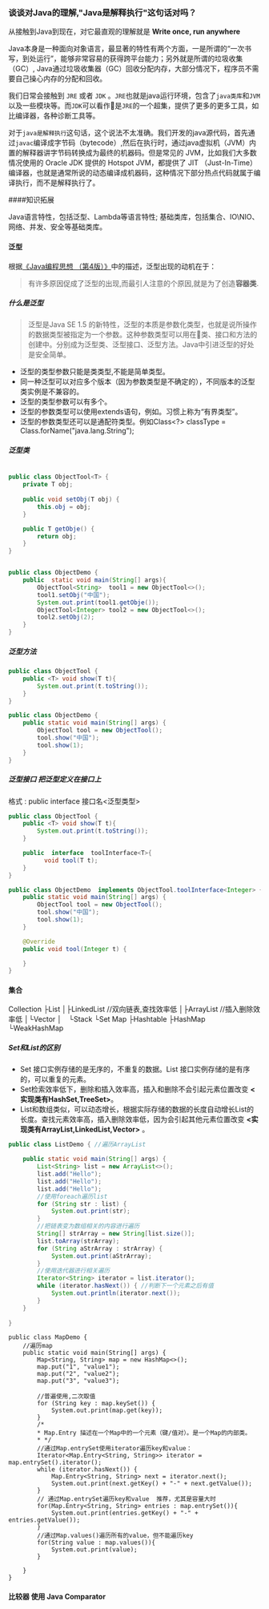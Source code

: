 ### 谈谈对<strong>Java</strong>的理解,"Java是解释执行"这句话对吗？

从接触到Java到现在，对它最直观的理解就是 **Write once, run anywhere**

Java本身是一种面向对象语言，最显著的特性有两个方面，一是所谓的“一次书写，到处运行”，能够非常容易的获得跨平台能力；另外就是所谓的垃圾收集（GC）, Java通过垃圾收集器（GC）回收分配内存，大部分情况下，程序员不需要自己操心内存的分配和回收。

我们日常会接触到 `JRE` 或者 `JDK` 。`JRE`也就是java运行环境，包含了`java类库`和`JVM`以及一些模块等。而`JDK`可以看作是`JRE`的一个超集，提供了更多的更多工具，如比编译器，各种诊断工具等。

对于`java是解释执行`这句话，这个说法不太准确。我们开发的java源代码，首先通过`javac`编译成字节码（bytecode）,然后在执行时，通过java虚拟机（JVM）内置的解释器讲字节码转换成为最终的机器码。但是常见的 JVM，比如我们大多数情况使用的 Oracle JDK 提供的 Hotspot JVM，都提供了 JIT （Just-In-Time）编译器，也就是通常所说的动态编译成机器码，这种情况下部分热点代码就属于编译执行，而不是解释执行了。

####知识拓展

Java语言特性，包括泛型、Lambda等语言特性; 基础类库，包括集合、IO\NIO、网络、并发、安全等基础类库。



#### 泛型

根据[《Java编程思想 （第4版）》](http://book.douban.com/subject/2130190/)中的描述，泛型出现的动机在于：

> 有许多原因促成了泛型的出现,而最引人注意的个原因,就是为了创造**容器类**.

##### 什么是泛型

> 泛型是Java SE 1.5 的新特性，泛型的本质是参数化类型，也就是说所操作的数据类型被指定为一个参数。这种参数类型可以用在类、接口和方法的创建中。分别成为泛型类、泛型接口、泛型方法。Java中引进泛型的好处是安全简单。

- 泛型的类型参数只能是类类型,不能是简单类型。
- 同一种泛型可以对应多个版本（因为参数类型是不确定的），不同版本的泛型类实例是不兼容的。
- 泛型的类型参数可以有多个。
- 泛型的参数类型可以使用extends语句，例如<T extends superclass>。习惯上称为“有界类型”。
- 泛型的参数类型还可以是通配符类型。例如Class<?> classType = Class.forName("java.lang.String");



##### 泛型类

```java

public class ObjectTool<T> {
    private T obj;
    
    public void setObj(T obj) {
        this.obj = obj;
    }

    public T getObje() {
        return obj;
    }
}


public class ObjectDemo {
    public  static void main(String[] args){
        ObjectTool<String>  tool1 = new ObjectTool<>();
        tool1.setObj("中国");
        System.out.print(tool1.getObje());
        ObjectTool<Integer> tool2 = new ObjectTool<>();
        tool2.setObj(2);
    }
}

```



##### 泛型方法

```java
public class ObjectTool {
    public <T> void show(T t){
        System.out.print(t.toString());
    }
}

public class ObjectDemo {
    public static void main(String[] args) {
        ObjectTool tool = new ObjectTool();
        tool.show("中国");
        tool.show(1);
    }
}

```



##### 泛型接口 把泛型定义在接口上

格式 : public  interface 接口名<泛型类型>

```java
public class ObjectTool {
    public <T> void show(T t){
        System.out.print(t.toString());
    }

    public  interface  toolInterface<T>{
          void tool(T t);
    }
}

public class ObjectDemo  implements ObjectTool.toolInterface<Integer> {
    public static void main(String[] args) {
        ObjectTool tool = new ObjectTool();
        tool.show("中国");
        tool.show(1);
    }

    @Override
    public void tool(Integer t) {

    }
}


```



#### 集合

Collection
├List
│├LinkedList  //双向链表,查找效率低
│├ArrayList   //插入删除效率低
│└Vector
│　└Stack
└Set
Map
├Hashtable
├HashMap
└WeakHashMap

##### Set和List的区别

- Set 接口实例存储的是无序的，不重复的数据。List 接口实例存储的是有序的，可以重复的元素。
- Set检索效率低下，删除和插入效率高，插入和删除不会引起元素位置改变 **<实现类有HashSet,TreeSet>**。
- List和数组类似，可以动态增长，根据实际存储的数据的长度自动增长List的长度。查找元素效率高，插入删除效率低，因为会引起其他元素位置改变 **<实现类有ArrayList,LinkedList,Vector>** 。



```java
public class ListDemo { //遍历ArrayList

    public static void main(String[] args) {
        List<String> list = new ArrayList<>();
        list.add("Hello");
        list.add("Hello");
        list.add("Hello");
        //使用foreach遍历list
        for (String str : list) {
            System.out.print(str);
        }
        //把链表变为数组相关的内容进行遍历
        String[] strArray = new String[list.size()];
        list.toArray(strArray);
        for (String aStrArray : strArray) {
            System.out.print(aStrArray);
        }
        //使用迭代器进行相关遍历
        Iterator<String> iterator = list.iterator();
        while (iterator.hasNext()) { //判断下一个元素之后有值
            System.out.println(iterator.next());
        }
    }
    
}

```

 

```
public class MapDemo {
    //遍历map
    public static void main(String[] args) {
        Map<String, String> map = new HashMap<>();
        map.put("1", "value1");
        map.put("2", "value2");
        map.put("3", "value3");

        //普遍使用,二次取值
        for (String key : map.keySet()) {
            System.out.print(map.get(key));
        }
        /*
        * Map.Entry 描述在一个Map中的一个元素（键/值对）。是一个Map的内部类。
        * */
        //通过Map.entrySet使用iterator遍历key和value：
        Iterator<Map.Entry<String, String>> iterator = map.entrySet().iterator();
        while (iterator.hasNext()) {
            Map.Entry<String, String> next = iterator.next();
            System.out.print(next.getKey() + "-" + next.getValue());
        }
        // 通过Map.entrySet遍历key和value  推荐，尤其是容量大时
        for(Map.Entry<String, String> entries : map.entrySet()){
            System.out.print(entries.getKey() + "-" + entries.getValue());
        }
        //通过Map.values()遍历所有的value，但不能遍历key
        for(String value : map.values()){
            System.out.print(value);
        }

    }
}

```



#### 比较器  使用 Java Comparator